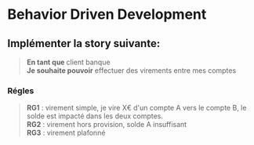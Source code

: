 ﻿# Behavior Driven Development
## Implémenter la story suivante:

><strong>En tant que </strong> client banque​<br>
><strong>Je souhaite pouvoir</strong> effectuer des virements entre mes comptes​<br>
### Régles
><strong>RG1</strong> : virement simple, je vire X€ d'un compte A vers le compte B, le solde est impacté dans les deux comptes.<br>
><strong>RG2</strong> : virement hors provision, solde A insuffisant<br>
><strong>RG3</strong> : virement plafonné<br>
